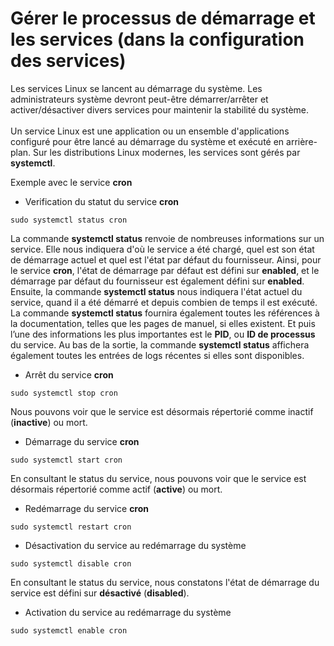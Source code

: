 # Gérer le processus de démarrage et les services (dans la configuration des services)

Les services Linux se lancent au démarrage du système. Les administrateurs système devront peut-être démarrer/arrêter et activer/désactiver divers services pour maintenir la stabilité du système.
<br><br>
Un service Linux est une application ou un ensemble d'applications configuré pour être lancé au démarrage du système et exécuté en arrière-plan. Sur les distributions Linux modernes, les services sont gérés par **systemctl**. <br>

Exemple avec le service **cron**

- Verification du statut du service **cron**

```
sudo systemctl status cron
```

La commande **systemctl status** renvoie de nombreuses informations sur un service. Elle nous indiquera d'où le service a été chargé, quel est son état de démarrage actuel et quel est l'état par défaut du fournisseur. Ainsi, pour le service **cron**, l'état de démarrage par défaut est défini sur **enabled**, et le démarrage par défaut du fournisseur est également défini sur **enabled**. Ensuite, la commande **systemctl status** nous indiquera l'état actuel du service, quand il a été démarré et depuis combien de temps il est exécuté. La commande **systemctl status** fournira également toutes les références à la documentation, telles que les pages de manuel, si elles existent. Et puis l’une des informations les plus importantes est le **PID**, ou **ID de processus** du service. Au bas de la sortie, la commande **systemctl status** affichera également toutes les entrées de logs récentes si elles sont disponibles.

- Arrêt du service **cron**

```
sudo systemctl stop cron
```

Nous pouvons voir que le service est désormais répertorié comme inactif (**inactive**) ou mort.

- Démarrage du service **cron**

```
sudo systemctl start cron
```

En consultant le status du service, nous pouvons voir que le service est désormais répertorié comme actif (**active**) ou mort.

- Redémarrage du service **cron**

```
sudo systemctl restart cron
```

- Désactivation du service au redémarrage du système

```
sudo systemctl disable cron
```

En consultant le status du service, nous constatons l'état de démarrage du service est défini sur **désactivé** (**disabled**).

- Activation du service au redémarrage du système

```
sudo systemctl enable cron
```